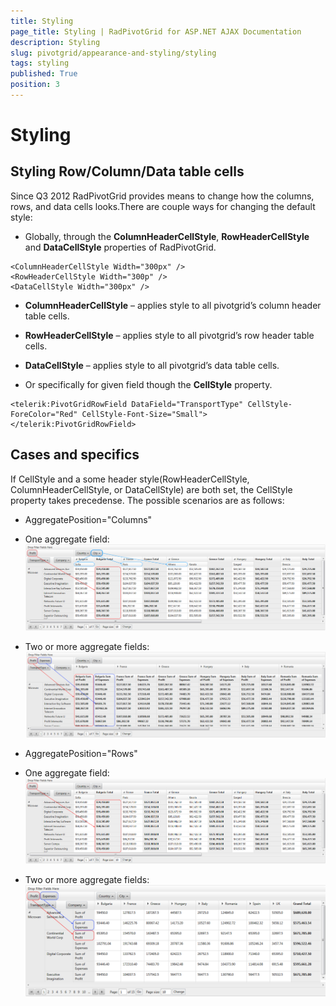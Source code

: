 ```yaml
---
title: Styling
page_title: Styling | RadPivotGrid for ASP.NET AJAX Documentation
description: Styling
slug: pivotgrid/appearance-and-styling/styling
tags: styling
published: True
position: 3
---
```


# Styling



## Styling Row/Column/Data table cells

Since Q3 2012 RadPivotGrid provides means to change how the columns, rows, and data cells looks.There are couple ways for changing the default style:

* Globally, through the **ColumnHeaderCellStyle**, **RowHeaderCellStyle**	and **DataCellStyle** properties of RadPivotGrid.



````ASPNET
<ColumnHeaderCellStyle Width="300px" />
<RowHeaderCellStyle Width="300p" />
<DataCellStyle Width="300px" />
````


* **ColumnHeaderCellStyle** – applies style to all pivotgrid’s column header table cells.

* **RowHeaderCellStyle** – applies style to all pivotgrid’s row header table cells.

* **DataCellStyle** – applies style to all pivotgrid’s data table cells.

* Or specifically for given field though the **CellStyle** property.



````ASPNET
<telerik:PivotGridRowField DataField="TransportType" CellStyle-ForeColor="Red" CellStyle-Font-Size="Small">
</telerik:PivotGridRowField>
````


## Cases and specifics

If CellStyle and a some header style(RowHeaderCellStyle, ColumnHeaderCellStyle, or DataCellStyle) are both set, the CellStyle property takes precedense. The possible scenarios are as follows:

* AggregatePosition="Columns"

* One aggregate field:
![One aggregate grouping columns position](images/pivotgrid-set-styles-columns-one-aggregate.png)

* Two or more aggregate fields:
![Two aggregate grouping columns position](images/pivotgrid-set-styles-columns-two-aggregates.png)

* AggregatePosition="Rows"

* One aggregate field:
![One aggregate grouping rows position](images/pivotgrid-set-styles-rows-one-aggregates.png)

* Two or more aggregate fields:
![pivotgrid-set-styles-rwos-two-aggregates](images/pivotgrid-set-styles-rwos-two-aggregates.png)
